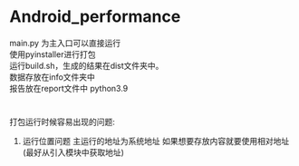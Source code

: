 # Android_performance

main.py 为主入口可以直接运行  
使用pyinstaller进行打包  
运行build.sh，生成的结果在dist文件夹中。  
数据存放在info文件夹中  
报告放在report文件中 python3.9

#

打包运行时候容易出现的问题:

1. 运行位置问题 主运行的地址为系统地址 如果想要存放内容就要使用相对地址(最好从引入模块中获取地址)  
